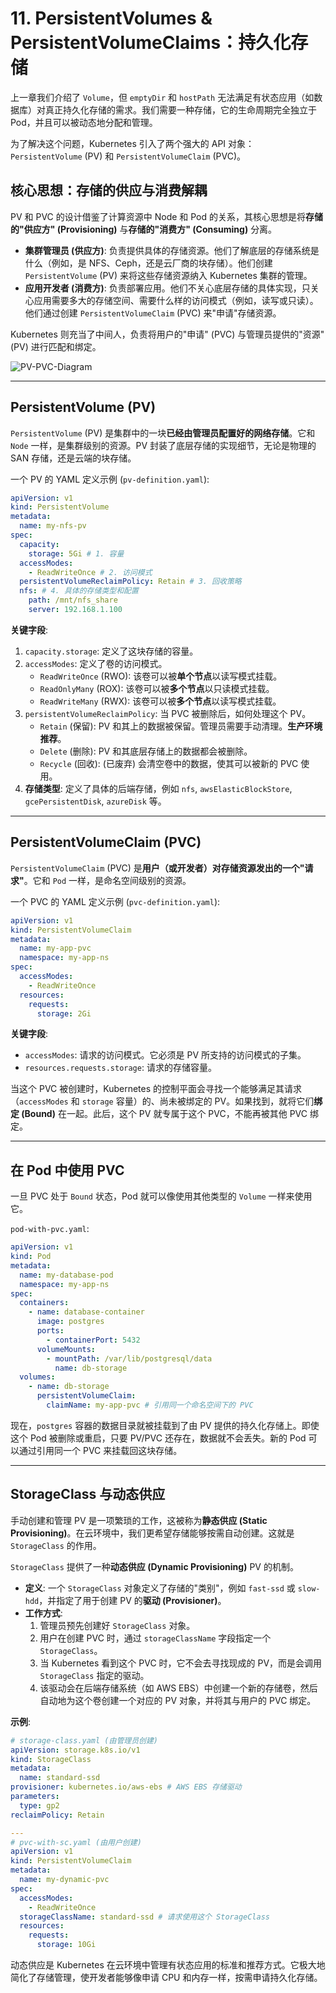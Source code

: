# 11. PersistentVolumes & PersistentVolumeClaims：持久化存储

上一章我们介绍了 `Volume`，但 `emptyDir` 和 `hostPath` 无法满足有状态应用（如数据库）对真正持久化存储的需求。我们需要一种存储，它的生命周期完全独立于 Pod，并且可以被动态地分配和管理。

为了解决这个问题，Kubernetes 引入了两个强大的 API 对象：`PersistentVolume` (PV) 和 `PersistentVolumeClaim` (PVC)。

## 核心思想：存储的供应与消费解耦

PV 和 PVC 的设计借鉴了计算资源中 Node 和 Pod 的关系，其核心思想是将**存储的"供应方" (Provisioning)** 与**存储的"消费方" (Consuming)** 分离。

-   **集群管理员 (供应方)**: 负责提供具体的存储资源。他们了解底层的存储系统是什么（例如，是 NFS、Ceph，还是云厂商的块存储）。他们创建 `PersistentVolume` (PV) 来将这些存储资源纳入 Kubernetes 集群的管理。
-   **应用开发者 (消费方)**: 负责部署应用。他们不关心底层存储的具体实现，只关心应用需要多大的存储空间、需要什么样的访问模式（例如，读写或只读）。他们通过创建 `PersistentVolumeClaim` (PVC) 来"申请"存储资源。

Kubernetes 则充当了中间人，负责将用户的"申请" (PVC) 与管理员提供的"资源" (PV) 进行匹配和绑定。

![PV-PVC-Diagram](https://i.imgur.com/your-pv-pvc-image.png) <!-- 你需要替换成真实的图片链接 -->

---

## PersistentVolume (PV)

`PersistentVolume` (PV) 是集群中的一块**已经由管理员配置好的网络存储**。它和 `Node` 一样，是集群级别的资源。PV 封装了底层存储的实现细节，无论是物理的 SAN 存储，还是云端的块存储。

一个 PV 的 YAML 定义示例 (`pv-definition.yaml`):
```yaml
apiVersion: v1
kind: PersistentVolume
metadata:
  name: my-nfs-pv
spec:
  capacity:
    storage: 5Gi # 1. 容量
  accessModes:
    - ReadWriteOnce # 2. 访问模式
  persistentVolumeReclaimPolicy: Retain # 3. 回收策略
  nfs: # 4. 具体的存储类型和配置
    path: /mnt/nfs_share
    server: 192.168.1.100
```
**关键字段**:
1.  `capacity.storage`: 定义了这块存储的容量。
2.  `accessModes`: 定义了卷的访问模式。
    -   `ReadWriteOnce` (RWO): 该卷可以被**单个节点**以读写模式挂载。
    -   `ReadOnlyMany` (ROX): 该卷可以被**多个节点**以只读模式挂载。
    -   `ReadWriteMany` (RWX): 该卷可以被**多个节点**以读写模式挂载。
3.  `persistentVolumeReclaimPolicy`: 当 PVC 被删除后，如何处理这个 PV。
    -   `Retain` (保留): PV 和其上的数据被保留。管理员需要手动清理。**生产环境推荐**。
    -   `Delete` (删除): PV 和其底层存储上的数据都会被删除。
    -   `Recycle` (回收): (已废弃) 会清空卷中的数据，使其可以被新的 PVC 使用。
4.  **存储类型**: 定义了具体的后端存储，例如 `nfs`, `awsElasticBlockStore`, `gcePersistentDisk`, `azureDisk` 等。

---

## PersistentVolumeClaim (PVC)

`PersistentVolumeClaim` (PVC) 是**用户（或开发者）对存储资源发出的一个"请求"**。它和 `Pod` 一样，是命名空间级别的资源。

一个 PVC 的 YAML 定义示例 (`pvc-definition.yaml`):
```yaml
apiVersion: v1
kind: PersistentVolumeClaim
metadata:
  name: my-app-pvc
  namespace: my-app-ns
spec:
  accessModes:
    - ReadWriteOnce
  resources:
    requests:
      storage: 2Gi
```
**关键字段**:
-   `accessModes`: 请求的访问模式。它必须是 PV 所支持的访问模式的子集。
-   `resources.requests.storage`: 请求的存储容量。

当这个 PVC 被创建时，Kubernetes 的控制平面会寻找一个能够满足其请求（`accessModes` 和 `storage` 容量）的、尚未被绑定的 PV。如果找到，就将它们**绑定 (Bound)** 在一起。此后，这个 PV 就专属于这个 PVC，不能再被其他 PVC 绑定。

---

## 在 Pod 中使用 PVC

一旦 PVC 处于 `Bound` 状态，Pod 就可以像使用其他类型的 `Volume` 一样来使用它。

`pod-with-pvc.yaml`:
```yaml
apiVersion: v1
kind: Pod
metadata:
  name: my-database-pod
  namespace: my-app-ns
spec:
  containers:
    - name: database-container
      image: postgres
      ports:
        - containerPort: 5432
      volumeMounts:
        - mountPath: /var/lib/postgresql/data
          name: db-storage
  volumes:
    - name: db-storage
      persistentVolumeClaim:
        claimName: my-app-pvc # 引用同一个命名空间下的 PVC
```
现在，`postgres` 容器的数据目录就被挂载到了由 PV 提供的持久化存储上。即使这个 Pod 被删除或重启，只要 PV/PVC 还存在，数据就不会丢失。新的 Pod 可以通过引用同一个 PVC 来挂载回这块存储。

---

## StorageClass 与动态供应

手动创建和管理 PV 是一项繁琐的工作，这被称为**静态供应 (Static Provisioning)**。在云环境中，我们更希望存储能够按需自动创建。这就是 `StorageClass` 的作用。

`StorageClass` 提供了一种**动态供应 (Dynamic Provisioning)** PV 的机制。

-   **定义**: 一个 `StorageClass` 对象定义了存储的"类别"，例如 `fast-ssd` 或 `slow-hdd`，并指定了用于创建 PV 的**驱动 (Provisioner)**。
-   **工作方式**:
    1.  管理员预先创建好 `StorageClass` 对象。
    2.  用户在创建 PVC 时，通过 `storageClassName` 字段指定一个 `StorageClass`。
    3.  当 Kubernetes 看到这个 PVC 时，它不会去寻找现成的 PV，而是会调用 `StorageClass` 指定的驱动。
    4.  该驱动会在后端存储系统（如 AWS EBS）中创建一个新的存储卷，然后自动地为这个卷创建一个对应的 PV 对象，并将其与用户的 PVC 绑定。

**示例**:
```yaml
# storage-class.yaml (由管理员创建)
apiVersion: storage.k8s.io/v1
kind: StorageClass
metadata:
  name: standard-ssd
provisioner: kubernetes.io/aws-ebs # AWS EBS 存储驱动
parameters:
  type: gp2
reclaimPolicy: Retain

---
# pvc-with-sc.yaml (由用户创建)
apiVersion: v1
kind: PersistentVolumeClaim
metadata:
  name: my-dynamic-pvc
spec:
  accessModes:
    - ReadWriteOnce
  storageClassName: standard-ssd # 请求使用这个 StorageClass
  resources:
    requests:
      storage: 10Gi
```

动态供应是 Kubernetes 在云环境中管理有状态应用的标准和推荐方式。它极大地简化了存储管理，使开发者能够像申请 CPU 和内存一样，按需申请持久化存储。 